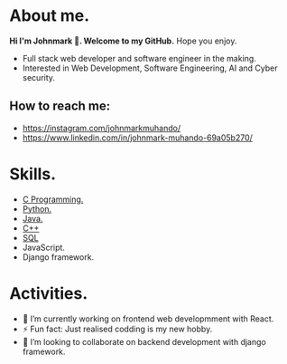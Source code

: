 # About me.
<strong>Hi I'm Johnmark 👋. Welcome to my GitHub.</strong>
 Hope you enjoy.

- Full stack web developer and software engineer in the making.
- Interested in Web Development, Software Engineering, AI and Cyber security.

 ## How to reach me:
- https://instagram.com/johnmarkmuhando/
- https://www.linkedin.com/in/johnmark-muhando-69a05b270/

# Skills.
- [C Programming.](./images/rsz_c_programming_language_logo_hd_png_download__transparent_png_image_-_pngitem.jpg)
- [Python.](./images/Python%20programming%20language%20icon.jpeg)
- [Java.](./images/Java%20programming%20language%20icon.jpeg)
- [C++](./images/The%20C++%20Programming%20Language%20Computer%20Programming%20Programmer%20PNG%20-%20Free%20Download.jpeg)
- [SQL](./images/Retro%20SQL%20Programming%20Language%20Icon%20Essential%20T-Shirt%20for%20Sale%20by%20Jam%20Jar.jpeg)
- JavaScript.
- Django framework.

# Activities.
- 🔭 I’m currently working on frontend web developmment with React.
- ⚡ Fun fact: Just realised codding is my new hobby. 
- 👯 I’m looking to collaborate on backend development with django framework.

<!--
**johnmark287/johnmark287** is a ✨ _special_ ✨ repository because its `README.md` (this file) appears on your GitHub profile.

Here are some ideas to get you started:

- 🌱 I’m currently learning ...
- 🤔 I’m looking for help with ...
- 💬 Ask me about ...
- 📫 How to reach me: ...
- 😄 Pronouns: ...

- ![Skills on C programming language](./images/rsz_c_programming_language_logo_hd_png_download__transparent_png_image_-_pngitem.jpg) -->
